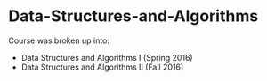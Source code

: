 # Data-Structures-and-Algorithms

Course was broken up into:
- Data Structures and Algorithms I (Spring 2016)
- Data Structures and Algorithms II (Fall 2016)